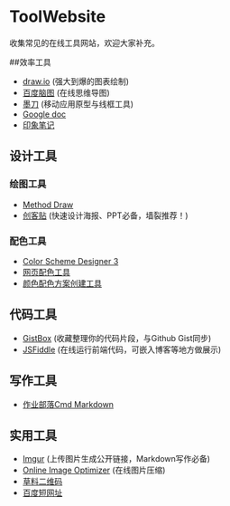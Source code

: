 # ToolWebsite
收集常见的在线工具网站，欢迎大家补充。

##效率工具
- [draw.io](https://www.draw.io/) (强大到爆的图表绘制)
- [百度脑图](http://naotu.baidu.com/) (在线思维导图)
- [墨刀](https://modao.cc/) (移动应用原型与线框工具)
- [Google doc](https://www.google.com/docs)
- [印象笔记](https://app.yinxiang.com)

## 设计工具

### 绘图工具
- [Method Draw](http://editor.method.ac/)
- [创客贴](http://www.chuangkit.com/) (快速设计海报、PPT必备，墙裂推荐！)

### 配色工具
- [Color Scheme Designer 3](http://www.peise.net/tools/web/)
- [网页配色工具](http://ee-studio.com/tools/color_palette.html)
- [颜色配色方案创建工具](http://ee-studio.com/tools/color_scheme/index.html)

## 代码工具
- [GistBox](https://app.gistboxapp.com/) (收藏整理你的代码片段，与Github Gist同步)
- [JSFiddle](http://jsfiddle.net/) (在线运行前端代码，可嵌入博客等地方做展示)

## 写作工具
- [作业部落Cmd Markdown](https://www.zybuluo.com)

## 实用工具
- [Imgur](http://imgur.com/)  (上传图片生成公开链接，Markdown写作必备)
- [Online Image Optimizer](http://tools.dynamicdrive.com/imageoptimizer/index.php) (在线图片压缩)
- [草料二维码](http://cli.im/)
- [百度短网址](http://www.dwz.cn/)
